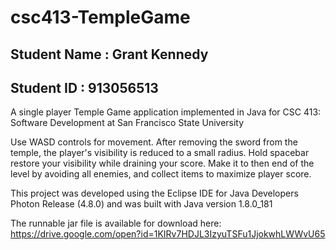 # csc413-TempleGame

## Student Name : Grant Kennedy
## Student ID : 913056513

A single player Temple Game application implemented in Java for CSC 413: Software Development at San Francisco State University

Use WASD controls for movement. After removing the sword from the temple, the player's visibility is reduced to a small radius. Hold spacebar restore your visibility while draining your score. Make it to then end of the level by avoiding all enemies, and collect items to maximize player score.

This project was developed using the Eclipse IDE for Java Developers Photon Release (4.8.0) and was built with Java version 1.8.0_181

The runnable jar file is available for download here:
https://drive.google.com/open?id=1KIRv7HDJL3IzyuTSFu1JjokwhLWWvU65


